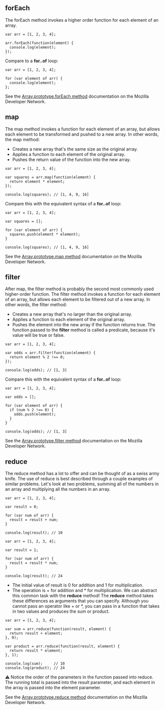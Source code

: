 ## forEach
The forEach method invokes a higher order function for each element of an array.
```
var arr = [1, 2, 3, 4];

arr.forEach(function(element) {
  console.log(element);
});
```
Compare to a **for..of** loop:
```
var arr = [1, 2, 3, 4];

for (var element of arr) {
  console.log(element);
};
```
See the [Array.prototype.forEach method](https://developer.mozilla.org/en-US/docs/Web/JavaScript/Reference/Global_Objects/Array/forEach)  documentation on the Mozilla Developer Network.

## map
The map method invokes a function for each element of an array, but allows each element to be transformed and pushed to a new array. In other words, the map method:

* Creates a new array that's the same size as the original array.
* Applies a function to each element of the original array.
* Pushes the return value of the function into the new array.
```
var arr = [1, 2, 3, 4];

var squares = arr.map(function(element) {
  return element * element;
});

console.log(squares); // [1, 4, 9, 16]
```
Compare this with the equivalent syntax of a **for..of** loop:
```
var arr = [1, 2, 3, 4];

var squares = [];

for (var element of arr) {
  squares.push(element * element);
}

console.log(squares); // [1, 4, 9, 16]
``` 
See the [Array.prototype.map method](https://developer.mozilla.org/en-US/docs/Web/JavaScript/Reference/Global_Objects/Array/map)  documentation on the Mozilla Developer Network.

## filter
After map, the filter method is probably the second most commonly used higher-order function. The filter method invokes a function for each element of an array, but allows each element to be filtered out of a new array. In other words, the filter method:

* Creates a new array that's no larger than the original array.
* Applies a function to each element of the original array.
* Pushes the element into the new array if the function returns true.
The function passed to the **filter** method is called a predicate, because it's value will be true or false.
```
var arr = [1, 2, 3, 4];

var odds = arr.filter(function(element) {
  return element % 2 !== 0;
});

console.log(odds); // [1, 3]
```
Compare this with the equivalent syntax of a **for..of** loop:
```
var arr = [1, 2, 3, 4];

var odds = [];

for (var element of arr) {
  if (num % 2 !== 0) {
    odds.push(element);
  }
}

console.log(odds); // [1, 3]
```
See the [Array.prototype.filter method](https://developer.mozilla.org/en-US/docs/Web/JavaScript/Reference/Global_Objects/Array/filter)  documentation on the Mozilla Developer Network.

## reduce
The reduce method has a lot to offer and can be thought of as a swiss army knife. The use of reduce is best described through a couple examples of similar problems. Let's look at two problems, summing all of the numbers in an array and multiplying all the numbers in an array.
```
var arr = [1, 2, 3, 4];

var result = 0;

for (var num of arr) {
  result = result + num;
}

console.log(result); // 10
```
```
var arr = [1, 2, 3, 4];

var result = 1;

for (var num of arr) {
  result = result * num;
}

console.log(result); // 24
```
* The initial value of result is 0 for addition and 1 for multiplication.
* The operation is + for addition and * for multiplication.
We can abstract this common task with the **reduce** method! The **reduce** method takes these differences as arguments that you can specify. Although you cannot pass an operator like + or *, you can pass in a function that takes in two values and produces the sum or product.
```
var arr = [1, 2, 3, 4];

var sum = arr.reduce(function(result, element) {
  return result + element;
}, 0);

var product = arr.reduce(function(result, element) {
  return result * element;
}, 1);

console.log(sum);     // 10
console.log(product); // 24
```
⚠️ Notice the order of the parameters in the function passed into reduce. The running total is passed into the result parameter, and each element in the array is passed into the element parameter.

See the [Array.prototype.reduce method](https://developer.mozilla.org/en-US/docs/Web/JavaScript/Reference/Global_Objects/Array/reduce)  documentation on the Mozilla Developer Network.

